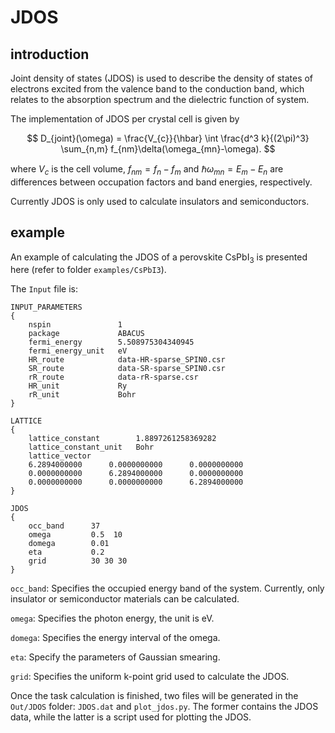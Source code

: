 # JDOS

## introduction

Joint density of states (JDOS) is used to describe the density of states of electrons excited from the valence band to the conduction band, which relates to the absorption spectrum and the dielectric function of system.

The implementation of JDOS per crystal cell is given by

$$
D_{joint}(\omega) = \frac{V_{c}}{\hbar} \int \frac{d^3 k}{(2\pi)^3} \sum_{n,m} f_{nm}\delta(\omega_{mn}-\omega).
$$

where $V_c$ is the cell volume, $f_{nm} = f_n - f_m$ and $\hbar\omega_{mn} = E_{m} - E_{n}$ are differences between occupation factors and band energies, respectively.

Currently JDOS is only used to calculate insulators and semiconductors.

## example

An example of calculating the JDOS of a perovskite CsPbI$_3$ is presented here (refer to folder `examples/CsPbI3`). 

The `Input` file is:

```
INPUT_PARAMETERS
{
    nspin               1
    package             ABACUS
    fermi_energy        5.508975304340945
    fermi_energy_unit   eV
    HR_route            data-HR-sparse_SPIN0.csr
    SR_route            data-SR-sparse_SPIN0.csr
    rR_route            data-rR-sparse.csr
    HR_unit             Ry
    rR_unit             Bohr
}

LATTICE
{
    lattice_constant        1.8897261258369282
    lattice_constant_unit   Bohr
    lattice_vector
	6.2894000000      0.0000000000      0.0000000000
	0.0000000000      6.2894000000      0.0000000000
	0.0000000000      0.0000000000      6.2894000000
}

JDOS
{
    occ_band      37
    omega         0.5  10
    domega        0.01
    eta           0.2
    grid          30 30 30
}
```

`occ_band`: Specifies the occupied energy band of the system. Currently, only insulator or semiconductor materials can be calculated.

`omega`: Specifies the photon energy, the unit is eV.

`domega`: Specifies the energy interval of the omega.

`eta`: Specify the parameters of Gaussian smearing.

`grid`: Specifies the uniform k-point grid used to calculate the JDOS.

Once the task calculation is finished, two files will be generated in the `Out/JDOS` folder: `JDOS.dat` and `plot_jdos.py`. The former contains the JDOS data, while the latter is a script used for plotting the JDOS.

